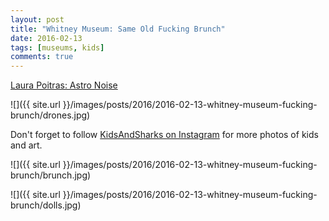 ```yaml
---
layout: post
title: "Whitney Museum: Same Old Fucking Brunch"
date: 2016-02-13
tags: [museums, kids]
comments: true
---
```

[Laura Poitras: Astro Noise](http://whitney.org/Exhibitions/LauraPoitras)

![]({{ site.url }}/images/posts/2016/2016-02-13-whitney-museum-fucking-brunch/drones.jpg)

Don't forget to follow [KidsAndSharks on Instagram](https://www.instagram.com/kidsandsharks) for more photos of kids and art.

![]({{ site.url }}/images/posts/2016/2016-02-13-whitney-museum-fucking-brunch/brunch.jpg)

![]({{ site.url }}/images/posts/2016/2016-02-13-whitney-museum-fucking-brunch/dolls.jpg)


